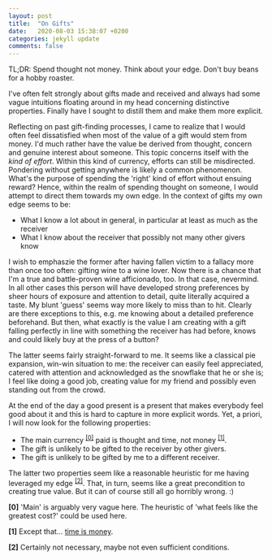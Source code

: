 ```yaml
---
layout: post
title:  "On Gifts"
date:   2020-08-03 15:38:07 +0200
categories: jekyll update
comments: false
---
```


TL;DR: Spend thought not money. Think about your edge. Don't buy beans for a hobby roaster.

I've often felt strongly about gifts made and received and always had some vague intuitions floating around in my head concerning distinctive properties.
Finally have I sought to distill them and make them more explicit.

Reflecting on past gift-finding processes, I came to realize that I would often feel dissatisfied when most of the value of 
a gift would stem from money. I'd much rather have the value be derived from thought, concern and genuine interest about someone.
This topic concerns itself with the _kind of effort_. Within this kind of currency, efforts can still be misdirected. Pondering without
getting anywhere is likely a common phenomenon. What's the purpose of spending the 'right' kind of effort
without ensuing reward? Hence, within the realm of spending thought on someone, I would attempt to direct them towards my own edge. In the
context of gifts my own edge seems to be:

- What I know a lot about in general, in particular at least as much as the receiver
- What I know about the receiver that possibly not many other givers know

I wish to emphaszie the former after having fallen victim to a fallacy more than once too often: gifting wine to a wine lover. Now there is a chance
that I'm a true and battle-proven wine afficionado, too. In that case, nevermind. In all other cases this person will have developed
strong preferences by sheer hours of exposure and attention to detail, quite literally acquired a taste. My blunt 'guess' seems way more likely to
miss than to hit. Clearly are there exceptions to this, e.g. me knowing about a detailed preference beforehand. But then, what exactly is the value
I am creating with a gift falling perfectly in line with something the receiver has had before, knows and could likely buy at the press of a button?

The latter seems fairly straight-forward to me. It seems like a classical pie expansion, win-win situation to me: the receiver can easily feel 
appreciated, catered with attention and acknowledged as the snowflake that he or she is; I feel like doing a good job, creating value for my friend and
possibly even standing out from the crowd.

At the end of the day a good present is a present that makes everybody feel good about it and this is hard to capture in more explicit words. Yet, a priori,
I will now look for the following properties:

- The main currency <sup id="a0">[[0]](#f0)</sup> paid is thought and time, not money <sup id="a1">[[1]](#f1)</sup>.
- The gift is unlikely to be gifted to the receiver by other givers.
- The gift is unlikely to be gifted by me to a different receiver.

The latter two properties seem like a reasonable heuristic for me having leveraged my edge <sup id="a2">[[2]](#f2)</sup>. That, in turn, seems like
a great precondition to creating true value. But it can of course still all go horribly wrong. :)


<b id="f0">[0]</b> 'Main' is arguably very vague here. The heuristic of 'what feels like the greatest cost?' could be used here.

<b id="f1">[1]</b> Except that... [time is money](http://kevinkle.in/jekyll/update/2020/03/26/tim_update.html).

<b id="f2">[2]</b> Certainly not necessary, maybe not even sufficient conditions.


